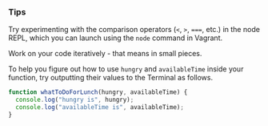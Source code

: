 ### Tips 

Try experimenting with the comparison operators (`<`, `>`, `===`, etc.) in the node REPL, which you can launch using the `node` command in Vagrant. 

Work on your code iteratively - that means in small pieces. 

To help you figure out how to use `hungry` and `availableTime` inside your function, try outputting their values to the Terminal as follows. 

``` javascript
function whatToDoForLunch(hungry, availableTime) {
  console.log("hungry is", hungry); 
  console.log("availableTime is", availableTime);
}
```